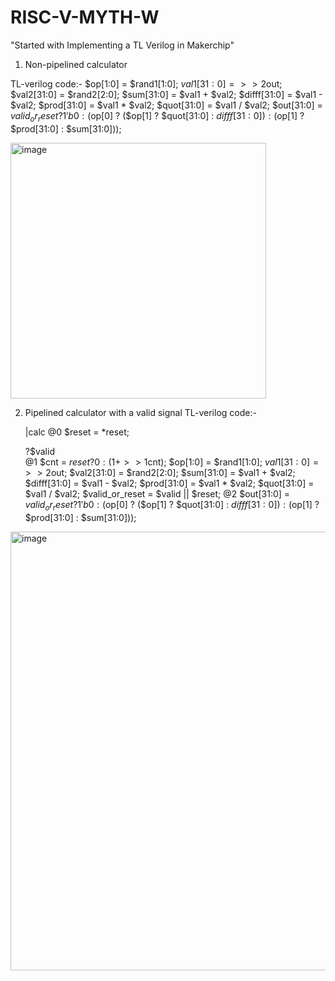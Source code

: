 # RISC-V-MYTH-W

"Started with Implementing a TL Verilog in Makerchip"

1) Non-pipelined calculator


TL-verilog code:-
    $op[1:0] = $rand1[1:0];
    $val1[31:0] = >>2$out;
    $val2[31:0] = $rand2[2:0];
    $sum[31:0] = $val1 + $val2;
    $difff[31:0] = $val1 - $val2;
    $prod[31:0] = $val1 * $val2;
    $quot[31:0] = $val1 / $val2;
    $out[31:0] = $valid_or_reset ? 1'b0 : ($op[0] ? ($op[1] ? $quot[31:0] :    $difff[31:0]) : ($op[1] ? $prod[31:0] :    $sum[31:0]));

<img width="409" alt="image" src="https://github.com/user-attachments/assets/c3e27bc6-e506-449b-8f8e-f5f012e80fdf" />

2) Pipelined calculator with a valid signal
TL-verilog code:-


   |calc
      @0
         $reset = *reset;

      ?$valid   
         @1
            $cnt = $reset ? 0 : (1 + >>1$cnt);
            $op[1:0] = $rand1[1:0];
            $val1[31:0] = >>2$out;
            $val2[31:0] = $rand2[2:0];
            $sum[31:0] = $val1 + $val2;
            $difff[31:0] = $val1 - $val2;
            $prod[31:0] = $val1 * $val2;
            $quot[31:0] = $val1 / $val2;
            $valid_or_reset = $valid || $reset;
         @2
            $out[31:0] = $valid_or_reset ? 1'b0 : ($op[0] ? ($op[1] ? $quot[31:0] :    $difff[31:0]) : ($op[1] ? $prod[31:0] :    $sum[31:0]));
<img width="702" alt="image" src="https://github.com/user-attachments/assets/2fbb85d1-e552-435f-97ca-e0b101525ddc" />
